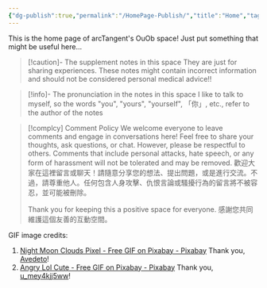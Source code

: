 ```yaml
---
{"dg-publish":true,"permalink":"/HomePage-Publish/","title":"Home","tags":["gardenEntry"],"noteIcon":"2","created":"2024-09-04T17:53:28.773+08:00","updated":"2024-09-12T01:10:59.806+08:00"}
---
```


This is the home page of arcTangent's OuOb space!
Just put something that might be useful here...

> [!caution]- The supplement notes in this space
> They are just for sharing experiences. 
> These notes might contain incorrect information and should not be considered personal medical advice!!

> [!info]- The pronunciation in the notes in this space
> I like to talk to myself, so the words "you", "yours", "yourself", 「你」, etc., refer to the author of the notes

> [!complcy] Comment Policy
> We welcome everyone to leave comments and engage in conversations here! Feel free to share your thoughts, ask questions, or chat. However, please be respectful to others. Comments that include personal attacks, hate speech, or any form of harassment will not be tolerated and may be removed.
> 歡迎大家在這裡留言或聊天！請隨意分享您的想法、提出問題，或是進行交流。不過，請尊重他人。任何包含人身攻擊、仇恨言論或騷擾行為的留言將不被容忍，並可能被刪除。
> 
> Thank you for keeping this a positive space for everyone.
> 感謝您共同維護這個友善的互動空間。

GIF image credits:
1. [Night Moon Clouds Pixel - Free GIF on Pixabay - Pixabay](https://pixabay.com/gifs/night-moon-clouds-pixel-art-pixel-12128/)
   Thank you, [Avedeto](https://pixabay.com/users/avedeto-12355281/)!
2. [Angry Lol Cute - Free GIF on Pixabay - Pixabay](https://pixabay.com/gifs/angry-lol-cute-working-coffee-2498/)
   Thank you, [u_mey4kjj5ww](https://pixabay.com/users/u_mey4kjj5ww-31374144/)!
   
